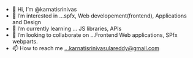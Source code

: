 - 👋 Hi, I’m @karnatisrinivas
- 👀 I’m interested in ...spfx, Web developement(frontend), Applications and Design
- 🌱 I’m currently learning ... JS libraries, APIs 
- 💞️ I’m looking to collaborate on ...Frontend Web applications, SPfx webparts.
- 📫 How to reach me ...karnatisrinivasulareddy@gmail.com

<!---
karnatisrinivas/karnatisrinivas is a ✨ special ✨ repository because its `README.md` (this file) appears on your GitHub profile.
You can click the Preview link to take a look at your changes.
--->
